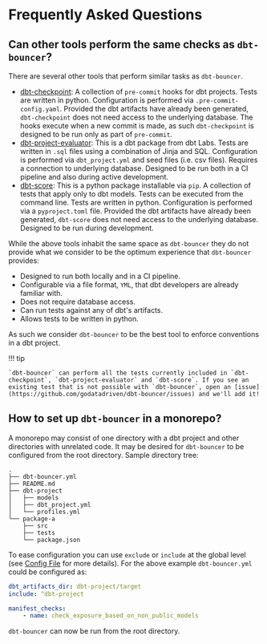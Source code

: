 # Frequently Asked Questions

## Can other tools perform the same checks as `dbt-bouncer`?

There are several other tools that perform similar tasks as `dbt-bouncer`.

- [dbt-checkpoint](): A collection of `pre-commit` hooks for dbt projects. Tests are written in python. Configuration is performed via `.pre-commit-config.yaml`. Provided the dbt artifacts have already been generated, `dbt-checkpoint` does not need access to the underlying database. The hooks execute when a new commit is made, as such `dbt-checkpoint` is designed to be run only as part of `pre-commit`.
- [dbt-project-evaluator](https://github.com/dbt-labs/dbt-project-evaluator): This is a dbt package from dbt Labs. Tests are written in `.sql` files using a combination of Jinja and SQL. Configuration is performed via `dbt_project.yml` and seed files (i.e. csv files). Requires a connection to underlying database. Designed to be run both in a CI pipeline and also during active development.
- [dbt-score](https://github.com/PicnicSupermarket/dbt-score): This is a python package installable via `pip`. A collection of tests that apply only to dbt models. Tests can be executed from the command line. Tests are written in python. Configuration is performed via a `pyproject.toml` file. Provided the dbt artifacts have already been generated, `dbt-score` does not need access to the underlying database. Designed to be run during development.

While the above tools inhabit the same space as `dbt-bouncer` they do not provide what we consider to be the optimum experience that `dbt-bouncer` provides:

- Designed to run both locally and in a CI pipeline.
- Configurable via a file format, `YML`, that dbt developers are already familiar with.
- Does not require database access.
- Can run tests against any of dbt's artifacts.
- Allows tests to be written in python.

As such we consider `dbt-bouncer` to be the best tool to enforce conventions in a dbt project.

!!! tip

    `dbt-bouncer` can perform all the tests currently included in `dbt-checkpoint`, `dbt-project-evaluator` and `dbt-score`. If you see an existing test that is not possible with `dbt-bouncer`, open an [issue](https://github.com/godatadriven/dbt-bouncer/issues) and we'll add it!

## How to set up `dbt-bouncer` in a monorepo?

A monorepo may consist of one directory with a dbt project and other directories with unrelated code. It may be desired for `dbt-bouncer` to be configured from the root directory. Sample directory tree:

```shell
.
├── dbt-bouncer.yml
├── README.md
├── dbt-project
│   ├── models
│   ├── dbt_project.yml
│   └── profiles.yml
└── package-a
    ├── src
    ├── tests
    └── package.json
```

To ease configuration you can use `exclude` or `include` at the global level (see [Config File](./config-file.md) for more details). For the above example `dbt-bouncer.yml` could be configured as:

```yaml
dbt_artifacts_dir: dbt-project/target
include: ^dbt-project

manifest_checks:
    - name: check_exposure_based_on_non_public_models
```

`dbt-bouncer` can now be run from the root directory.
